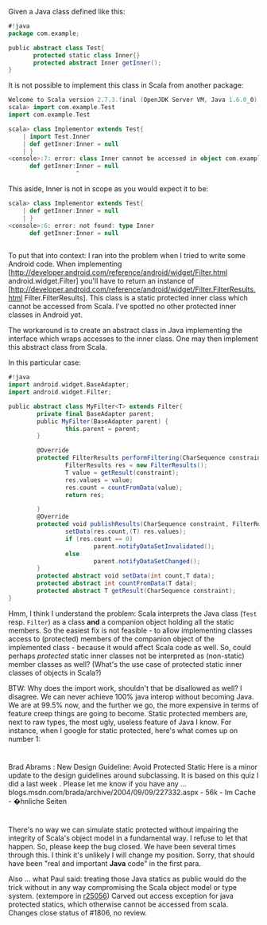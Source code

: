Given a Java class defined like this:
```scala
#!java
package com.example;

public abstract class Test{
       protected static class Inner{}
       protected abstract Inner getInner();
}
```
It is not possible to implement this class in Scala from another package:

```scala
Welcome to Scala version 2.7.3.final (OpenJDK Server VM, Java 1.6.0_0).
scala> import com.example.Test
import com.example.Test

scala> class Implementor extends Test{
    | import Test.Inner
    | def getInner:Inner = null
    | }
<console>:7: error: class Inner cannot be accessed in object com.example.Test
      def getInner:Inner = null
                   ^
```
This aside, Inner is not in scope as you would expect it to be:
```scala
scala> class Implementor extends Test{
    | def getInner:Inner = null
    | }
<console>:6: error: not found: type Inner
      def getInner:Inner = null
                   ^
```
To put that into context: I ran into the problem when I tried to write some Android code. When implementing [http://developer.android.com/reference/android/widget/Filter.html android.widget.Filter] you'll have to return an instance of [http://developer.android.com/reference/android/widget/Filter.FilterResults.html Filter.FilterResults]. This class is a static protected inner class which cannot be accessed from Scala. I've spotted no other protected inner classes in Android yet.

The workaround is to create an abstract class in Java implementing the interface which wraps accesses to the inner class. One may then implement this abstract class from Scala.

In this particular case:
```scala
#!java
import android.widget.BaseAdapter;
import android.widget.Filter;

public abstract class MyFilter<T> extends Filter{
        private final BaseAdapter parent;
        public MyFilter(BaseAdapter parent) {
                this.parent = parent;
        }

        @Override
        protected FilterResults performFiltering(CharSequence constraint) {
                FilterResults res = new FilterResults();
                T value = getResult(constraint);
                res.values = value;
                res.count = countFromData(value);
                return res;

        }
        @Override
        protected void publishResults(CharSequence constraint, FilterResults res) {
                setData(res.count,(T) res.values);
                if (res.count == 0)
                        parent.notifyDataSetInvalidated();
                else
                        parent.notifyDataSetChanged();
        }
        protected abstract void setData(int count,T data);
        protected abstract int countFromData(T data);
        protected abstract T getResult(CharSequence constraint);
}
```

Hmm, I think I understand the problem: Scala interprets the Java class (`Test` resp. `Filter`) as a class **and** a companion object holding all the static members. So the easiest fix is not feasible - to allow implementing classes access to (protected) members of the companion object of the implemented class - because it would affect Scala code as well. So, could perhaps *protected* static inner classes not be interpreted as (non-static) member classes as well? (What's the use case of protected static inner classes of objects in Scala?)

BTW: Why does the import work, shouldn't that be disallowed as well?
I disagree. We can never achieve 100% java interop without becoming Java. We are at 99.5% now, and the further we go, the more expensive in terms of feature creep things are going to become. Static protected members are, next to raw types, the most ugly, useless feature of Java I know. For instance, when I google for static protected, here's what comes up on number 1:

#
Brad Abrams : New Design Guideline: Avoid Protected Static
Here is a minor update to the design guidelines around subclassing. It is based on this quiz I did a last week . Please let me know if you have any ...
blogs.msdn.com/brada/archive/2004/09/09/227332.aspx - 56k - Im Cache - �hnliche Seiten
#

There's no way we can simulate static protected without impairing the integrity of Scala's object model in a fundamental way. I refuse to let that happen. So, please keep the bug closed. We have been several times through this. I think it's unlikely I will change my position.
Sorry, that should have been "real and important **Java** code" in the first para.

Also ... what Paul said: treating those Java statics as public would do the trick without in any way compromising the Scala object model or type system.
(extempore in [r25056](https://codereview.scala-lang.org/fisheye/changelog/scala-svn?cs=25056)) Carved out access exception for java protected statics, which
otherwise cannot be accessed from scala.  Changes close status
of #1806, no review.
